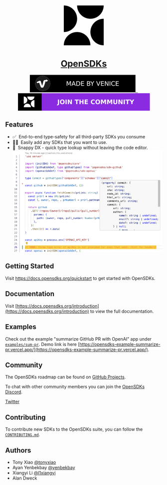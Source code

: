 <p align="center">
  <a href="https://opensdks.org">
    <picture>
      <source media="(prefers-color-scheme: dark)" srcset="website/public/logo-light.png">
      <img src="website/public/logo-light.png" height="128">
    </picture>
    <h1 align="center">OpenSDKs</h1>
  </a>
</p>

<p align="center">
  <a aria-label="Venice logo" href="https://venice.is">
    <img src="website/public/made-by-venice.svg">
  </a>
  <a aria-label="NPM version" href="https://www.npmjs.com/package/next">
    <img alt="" src="https://img.shields.io/npm/v/next.svg?style=for-the-badge&labelColor=000000">
  </a>
  <a aria-label="License" href="https://github.com/vercel/next.js/blob/canary/license.md">
    <img alt="" src="https://img.shields.io/npm/l/next.svg?style=for-the-badge&labelColor=000000">
  </a>
  <a aria-label="Join the community on GitHub" href="https://github.com/orgs/useVenice/projects/2">
    <img alt="" src="website/public/join-the-community.svg">
  </a>
</p>

## Features

- ✅&nbsp; End-to-end type-safety for all third-party SDKs you consume
- 🧙‍♂️&nbsp; Easily add any SDKs that you want to use. 
- 🐎&nbsp; Snappy DX - quick type lookup without leaving the code editor. 
  ![github-example](docs/images/github-types.png)

## Getting Started

Visit <a aria-label="opensdks learn" href="https://docs.opensdks.org/quickstart">https://docs.opensdks.org/quickstart</a> to get started with OpenSDKs. 

## Documentation

Visit [https://docs.opensdks.org/introduction](https://docs.opensdks.org/introduction) to view the full documentation.

## Examples

Check out the example "summarize GitHub PR with OpenAI" app under [`examples/sum-pr`](https://github.com/useVenice/openSDKs/tree/main/examples/sum-pr). Demo link is here [https://opensdks-example-summarize-pr.vercel.app/](https://opensdks-example-summarize-pr.vercel.app/). 

## Community

The OpenSDKs roadmap can be found on [GitHub Projects](https://github.com/orgs/useVenice/projects/2). 

To chat with other community members you can join the [OpenSDKs Discord](https://discord.gg/6VNXagtqZK).

[Twitter](https://twitter.com/openSDKs)

## Contributing

To contribute new SDKs to the OpenSDKs suite, you can follow the [`CONTRIBUTING.md`](https://github.com/useVenice/openSDKs/blob/main/CONTRIBUTING.md). 

## Authors

- Tony Xiao [@tonyxiao](https://github.com/tonyxiao)
- Ayan Yenbekbay [@yenbekbay](https://github.com/yenbekbay)
- Xiangyi Li [@l1xiangyi](https://github.com/l1xiangyi)
- Alan Dweck